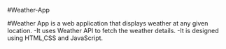 #Weather-App

#Weather App is a web application that displays weather at any given location.
-It uses Weather API to fetch the weather details.
-It is designed using HTML,CSS and JavaScript.
